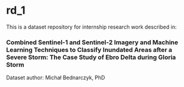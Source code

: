 # rd_1
This is a dataset repository for internship research work described in:
### Combined Sentinel-1 and Sentinel-2 Imagery and Machine Learning Techniques to Classify Inundated Areas after a Severe Storm: The Case Study of Ebro Delta during Gloria Storm

Dataset author:
Michał Bednarczyk, PhD
<a class="no-text-decoration mr-0" href="https://orcid.org/0000-0001-6127-7538" aria-label="Arroyo, Javier: ORCID profile" title="Arroyo, Javier: ORCID profile">
      <img style="{width:16px;height:16px;}" class="inline-id-icon ml-5" src="https://zenodo.org/static/images/orcid.svg" alt="">
    </a>
